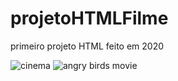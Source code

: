 # projetoHTMLFilme
primeiro projeto HTML feito em 2020

![cinema](https://user-images.githubusercontent.com/78625466/204161938-a56a619c-7ce6-45d5-b7a0-e554e24b9894.gif) ![angry birds movie](https://user-images.githubusercontent.com/78625466/204161965-4fdb3527-087b-4c5c-bd47-3838a34e181d.gif)
